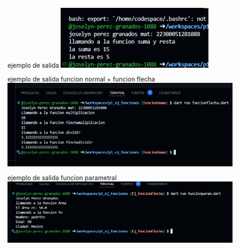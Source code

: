ejemplo de salida 
![alt text](image.png)

ejemplo de salida funcion normal + funcion flecha
![alt text](image-1.png)

ejemplo de salida funcion parametral
![alt text](image-2.png)